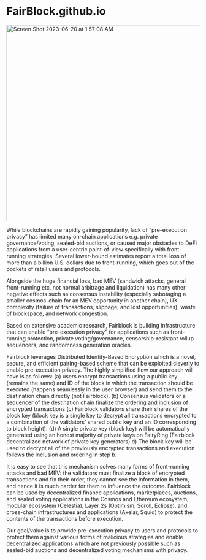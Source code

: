 



# FairBlock.github.io

<img width="512" alt="Screen Shot 2023-06-20 at 1 57 08 AM" src="https://github.com/Fairblock/FairBlock.github.io/assets/34263018/f92e8ad9-0e0b-4a19-8f08-0a2dd210e163">



While blockchains are rapidly gaining popularity, lack of “pre-execution privacy” has limited many on-chain applications e.g. private governance/voting, sealed-bid auctions, or caused major obstacles to DeFi applications from a user-centric point-of-view specifically with front-running strategies. Several lower-bound estimates report a total loss of more than a billion U.S. dollars due to front-running, which goes out of the pockets of retail users and protocols.

Alongside the huge financial loss, bad MEV (sandwich attacks, general front-running etc, not normal arbitrage and liquidation) has many other negative effects such as consensus instability (especially sabotaging a smaller cosmos-chain for an MEV opportunity in another chain), UX complexity (failure of transactions, slippage, and lost opportunities), waste of blockspace, and network congestion.

Based on extensive academic research, Fairblock is building infrastructure that can enable “pre-execution privacy” for applications such as front-running protection, private voting/governance, censorship-resistant rollup sequencers, and randomness generation oracles.

Fairblock leverages Distributed Identity-Based Encryption which is a novel, secure, and efficient pairing-based scheme that can be exploited cleverly to enable pre-execution privacy. The highly simplified flow our approach will have is as follows:
(a) users encrypt transactions using a public key (remains the same) and ID of the block in which the transaction should be executed (happens seamlessly in the user browser) and send them to the destination chain directly (not Fairblock).
(b) Consensus validators or a sequencer of the destination chain finalize the ordering and inclusion of encrypted transactions 
(c) Fairblock validators share their shares of the block key (block key is a single key to decrypt all transactions encrypted to a combination of the validators’ shared public key and an ID corresponding to block height).
(d) A single private key (block key) will be automatically generated using an honest majority of private keys on FairyRing (Fairblock decentralized network of private key generators)
d) The block key will be used to decrypt all of the previously encrypted transactions and execution follows the inclusion and ordering in step b.

It is easy to see that this mechanism solves many forms of front-running attacks and bad MEV: the validators must finalize a block of encrypted transactions and fix their order, they cannot see the information in them, and hence it is much harder for them to influence the outcome. Fairblock can be used by decentralized finance applications, marketplaces, auctions, and sealed voting applications in the Cosmos and Ethereum ecosystem, modular ecosystem (Celestia), Layer 2s (Optimism, Scroll, Eclipse), and cross-chain infrastructures and applications (Axelar, Squid) to protect the contents of the transactions before execution.

Our goal/value is to provide pre-execution privacy to users and protocols to protect them against various forms of malicious strategies and enable decentralized applications which are not previously possible such as sealed-bid auctions and decentralized voting mechanisms with privacy.
